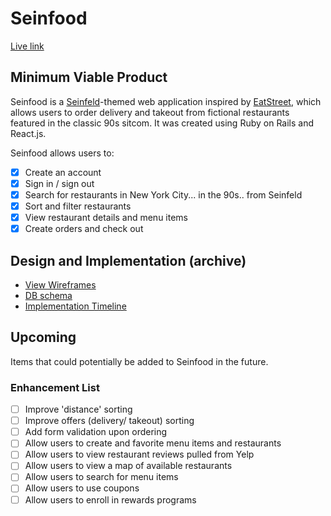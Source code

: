 # Seinfood

[Live link][live]

[live]: https://seinfood.tylerackerson.com/

## Minimum Viable Product

Seinfood is a [Seinfeld][seinfeld]-themed web application inspired by
[EatStreet][eatstreet], which allows users to order delivery and takeout
from fictional restaurants featured in the classic 90s sitcom. It was
created using Ruby on Rails and React.js.

Seinfood allows users to:

- [X] Create an account
- [X] Sign in / sign out
- [X] Search for restaurants in New York City... in the 90s.. from Seinfeld
- [X] Sort and filter restaurants
- [X] View restaurant details and menu items
- [X] Create orders and check out

[seinfeld]: https://en.wikipedia.org/wiki/Seinfeld
[eatstreet]: https://eatstreet.com/

## Design and Implementation (archive)
* [View Wireframes][view]
* [DB schema][schema]
* [Implementation Timeline][timeline]

[view]: ./docs/views.md
[schema]: ./docs/schema.md
[timeline]: ./docs/phases/overview.md

## Upcoming
Items that could potentially be added to Seinfood in the future.

### Enhancement List
- [ ] Improve 'distance' sorting
- [ ] Improve offers (delivery/ takeout) sorting
- [ ] Add form validation upon ordering
- [ ] Allow users to create and favorite menu items and restaurants
- [ ] Allow users to view restaurant reviews pulled from Yelp
- [ ] Allow users to view a map of available restaurants
- [ ] Allow users to search for menu items
- [ ] Allow users to use coupons
- [ ] Allow users to enroll in rewards programs

[phase-one]: ./docs/phases/phase1.md
[phase-two]: ./docs/phases/phase2.md
[phase-three]: ./docs/phases/phase3.md
[phase-four]: ./docs/phases/phase4.md
[phase-five]: ./docs/phases/phase5.md
[phase-six]: ./docs/phases/phase6.md
